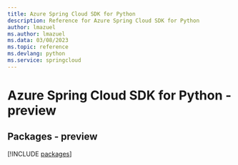 ```yaml
---
title: Azure Spring Cloud SDK for Python
description: Reference for Azure Spring Cloud SDK for Python
author: lmazuel
ms.author: lmazuel
ms.data: 03/08/2023
ms.topic: reference
ms.devlang: python
ms.service: springcloud
---
```

# Azure Spring Cloud SDK for Python - preview
## Packages - preview
[!INCLUDE [packages](spring-cloud-index.md)]